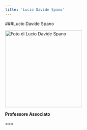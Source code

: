 ```yaml
---
title: 'Lucio Davide Spano'
---
```


###Lucio Davide Spano

<img src="/lab/user/pages/02.people/02.davide.spano/img/davide.png" alt="Foto di Lucio Davide Spano" style="height: 250px">

**Professore Associato**

===